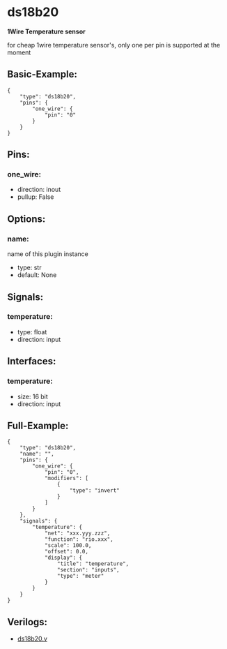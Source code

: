 # ds18b20
**1Wire Temperature sensor**

for cheap 1wire temperature sensor's, only one per pin is supported at the moment

## Basic-Example:
```
{
    "type": "ds18b20",
    "pins": {
        "one_wire": {
            "pin": "0"
        }
    }
}
```

## Pins:
### one_wire:

 * direction: inout
 * pullup: False


## Options:
### name:
name of this plugin instance

 * type: str
 * default: None


## Signals:
### temperature:

 * type: float
 * direction: input


## Interfaces:
### temperature:

 * size: 16 bit
 * direction: input


## Full-Example:
```
{
    "type": "ds18b20",
    "name": "",
    "pins": {
        "one_wire": {
            "pin": "0",
            "modifiers": [
                {
                    "type": "invert"
                }
            ]
        }
    },
    "signals": {
        "temperature": {
            "net": "xxx.yyy.zzz",
            "function": "rio.xxx",
            "scale": 100.0,
            "offset": 0.0,
            "display": {
                "title": "temperature",
                "section": "inputs",
                "type": "meter"
            }
        }
    }
}
```

## Verilogs:
 * [ds18b20.v](ds18b20.v)
